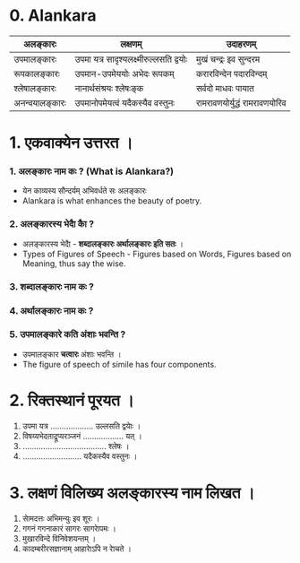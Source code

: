 # 0. Alankara
|अलङ्कारः|लक्षणम्|उदाहरणम्|
|-|-|-|
|उपमालङ्कारः|उपमा यत्र सादृश्यलक्ष्मीरुल्लसति द्वयोः|मुखं चन्द्रः इव सुन्दरम|
|रूपकालङ्कारः|उपमान-उपमेययोः अभेदः रूपकम्‌|करारविन्देन पदारविन्दम्|
|श्लेषालङ्कारः|नानार्थसंश्रयः श्लेषःङ्क|सर्वदो माधवः पायात|
|अनन्वयालङ्कारः|उपमानोपमेयत्वं यदैकस्यैव वस्तुनः|रामरावणयोर्युद्धं रामरावणयोरिव|

# 1. एकवाक्येन उत्तरत ।
### 1. अलङ्कारः नाम कः ? (What is Alankara?)
* येन काव्यस्य सौन्दर्यम्‌ अभिवर्धते सः अलङ्कारः
* Alankara is what enhances the beauty of poetry.
### 2. अलङ्कारस्य भेदाै काै ?
* अलङ्कारस्य भेदाै - **शब्दालङ्कारः अर्थालङ्कारः इति सतः**  ।
* Types of Figures of Speech - Figures based on Words, Figures based on Meaning, thus say the wise.
### 3. शब्दालङ्कारः नाम कः ?
### 4. अर्थालङ्कारः नाम कः ?
### 5. उपमालङ्कारे कति अंशाः भवन्ति ?
*  उपमालङ्कार **चत्वारः** अंशाः भवन्ति ।
* The figure of speech of simile has four components.

# 2. रिक्तस्थानं पूरयत ।
1. उपमा यत्र ................... उल्लसति द्वयाेः ।
2. विषय्यभेदताद्रूप्यरञ्जनं .................. यत् ।
3. ..................................... श्लेषः ।
4. .......................... यदैकस्यैव वस्तुनः ।

# 3. लक्षणं विलिख्य अलङ्कारस्य नाम लिखत ।
1. साेमदत्तः अभिमन्युः इव शूरः ।
2. गगनं गगनाकारं सागरः सागराेपमः ।
3. मुखारविन्दे विनिवेशयन्तम् ।
4. कादम्बरीरसज्ञानाम् आहाराेऽपि न राेचते ।
